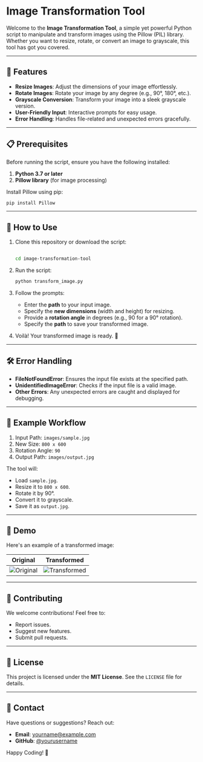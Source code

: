 # Image Transformation Tool

Welcome to the **Image Transformation Tool**, a simple yet powerful Python script to manipulate and transform images using the Pillow (PIL) library. Whether you want to resize, rotate, or convert an image to grayscale, this tool has got you covered.

---

## 🌟 Features

- **Resize Images**: Adjust the dimensions of your image effortlessly.
- **Rotate Images**: Rotate your image by any degree (e.g., 90°, 180°, etc.).
- **Grayscale Conversion**: Transform your image into a sleek grayscale version.
- **User-Friendly Input**: Interactive prompts for easy usage.
- **Error Handling**: Handles file-related and unexpected errors gracefully.

---

## 📋 Prerequisites

Before running the script, ensure you have the following installed:

1. **Python 3.7 or later**
2. **Pillow library** (for image processing)

Install Pillow using pip:
```bash
pip install Pillow
```

---

## 🚀 How to Use

1. Clone this repository or download the script:
   ```bash
  
   cd image-transformation-tool
   ```

2. Run the script:
   ```bash
   python transform_image.py
   ```

3. Follow the prompts:
   - Enter the **path** to your input image.
   - Specify the **new dimensions** (width and height) for resizing.
   - Provide a **rotation angle** in degrees (e.g., 90 for a 90° rotation).
   - Specify the **path** to save your transformed image.

4. Voilà! Your transformed image is ready. 🎉

---

## 🛠 Error Handling

- **FileNotFoundError**: Ensures the input file exists at the specified path.
- **UnidentifiedImageError**: Checks if the input file is a valid image.
- **Other Errors**: Any unexpected errors are caught and displayed for debugging.

---

## 📂 Example Workflow

1. Input Path: `images/sample.jpg`
2. New Size: `800 x 600`
3. Rotation Angle: `90`
4. Output Path: `images/output.jpg`

The tool will:
- Load `sample.jpg`.
- Resize it to `800 x 600`.
- Rotate it by 90°.
- Convert it to grayscale.
- Save it as `output.jpg`.

---

## 📸 Demo

Here's an example of a transformed image:

| **Original**             | **Transformed**          |
|--------------------------|--------------------------|
| ![Original]([demo/original.jpg](https://github.com/sergeicher1/pythonImageTransform/blob/main/1.jpg)) | ![Transformed](demo/transformed.jpg) |

---

## 🤝 Contributing

We welcome contributions! Feel free to:
- Report issues.
- Suggest new features.
- Submit pull requests.

---

## 📝 License

This project is licensed under the **MIT License**. See the `LICENSE` file for details.

---

## 📧 Contact

Have questions or suggestions? Reach out:
- **Email**: yourname@example.com
- **GitHub**: [@yourusername](https://github.com/yourusername)

Happy Coding! 🚀
